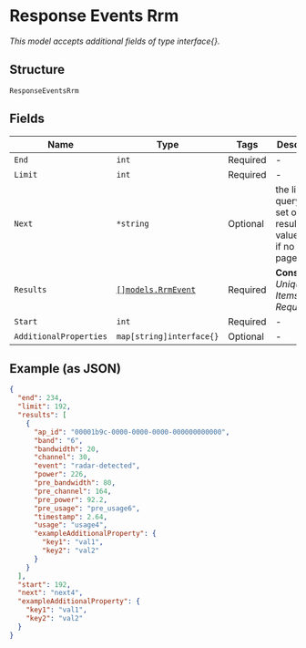 
# Response Events Rrm

*This model accepts additional fields of type interface{}.*

## Structure

`ResponseEventsRrm`

## Fields

| Name | Type | Tags | Description |
|  --- | --- | --- | --- |
| `End` | `int` | Required | - |
| `Limit` | `int` | Required | - |
| `Next` | `*string` | Optional | the link to query next set of results. value is null if no next page exists. |
| `Results` | [`[]models.RrmEvent`](../../doc/models/rrm-event.md) | Required | **Constraints**: *Unique Items Required* |
| `Start` | `int` | Required | - |
| `AdditionalProperties` | `map[string]interface{}` | Optional | - |

## Example (as JSON)

```json
{
  "end": 234,
  "limit": 192,
  "results": [
    {
      "ap_id": "00001b9c-0000-0000-0000-000000000000",
      "band": "6",
      "bandwidth": 20,
      "channel": 30,
      "event": "radar-detected",
      "power": 226,
      "pre_bandwidth": 80,
      "pre_channel": 164,
      "pre_power": 92.2,
      "pre_usage": "pre_usage6",
      "timestamp": 2.64,
      "usage": "usage4",
      "exampleAdditionalProperty": {
        "key1": "val1",
        "key2": "val2"
      }
    }
  ],
  "start": 192,
  "next": "next4",
  "exampleAdditionalProperty": {
    "key1": "val1",
    "key2": "val2"
  }
}
```

